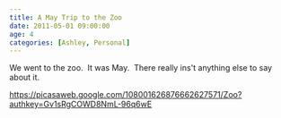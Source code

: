 ```yaml
---
title: A May Trip to the Zoo
date: 2011-05-01 09:00:00
age: 4
categories: [Ashley, Personal]
---
```

We went to the zoo.  It was May.  There really ins't anything else to say about it.

<a href="https://picasaweb.google.com/108001626876662627571/Zoo?authkey=Gv1sRgCOWD8NmL-96q6wE">https://picasaweb.google.com/108001626876662627571/Zoo?authkey=Gv1sRgCOWD8NmL-96q6wE</a>
